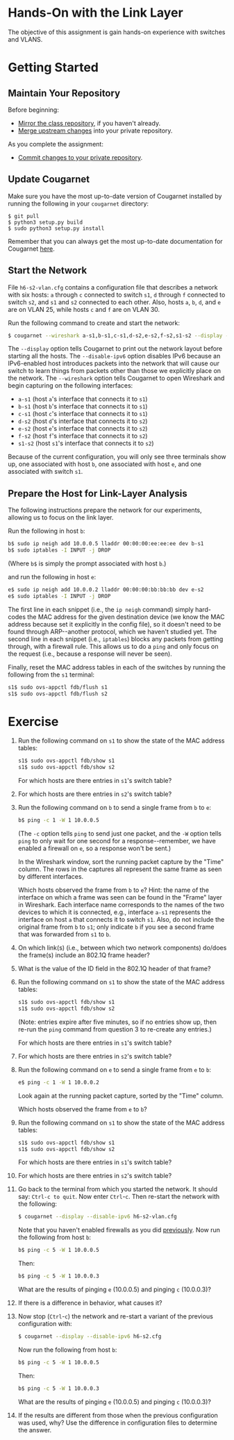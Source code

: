 # Hands-On with the Link Layer

The objective of this assignment is gain hands-on experience with switches and
VLANS.


# Getting Started

## Maintain Your Repository

 Before beginning:
 - [Mirror the class repository](../01b-hw-private-repo-mirror), if you haven't
   already.
 - [Merge upstream changes](../01b-hw-private-repo-mirror#update-your-mirrored-repository-from-the-upstream)
   into your private repository.

 As you complete the assignment:
 - [Commit changes to your private repository](../01b-hw-private-repo-mirror#commit-and-push-local-changes-to-your-private-repo).


## Update Cougarnet

Make sure you have the most up-to-date version of Cougarnet installed by
running the following in your `cougarnet` directory:

```
$ git pull
$ python3 setup.py build
$ sudo python3 setup.py install
```

Remember that you can always get the most up-to-date documentation for
Cougarnet [here](https://github.com/cdeccio/cougarnet/blob/main/README.md).


## Start the Network

File `h6-s2-vlan.cfg` contains a configuration file that describes a network
with six hosts: `a` through `c` connected to switch `s1`, `d` through `f`
connected to switch `s2`, and `s1` and `s2` connected to each other.  Also,
hosts `a`, `b`, `d`, and `e` are on VLAN 25, while hosts `c` and `f` are on
VLAN 30.

Run the following command to create and start the network:

```bash
$ cougarnet --wireshark a-s1,b-s1,c-s1,d-s2,e-s2,f-s2,s1-s2 --display --disable-ipv6 h6-s2-vlan.cfg
```

The `--display` option tells Cougarnet to print out the network layout before
starting all the hosts.  The `--disable-ipv6` option disables IPv6 because an
IPv6-enabled host introduces packets into the network that will cause our
switch to learn things from packets other than those we explicitly place on the
network.  The `--wireshark` option tells Cougarnet to open Wireshark and begin
capturing on the following interfaces:

 * `a-s1` (host `a`'s interface that connects it to `s1`)
 * `b-s1` (host `b`'s interface that connects it to `s1`)
 * `c-s1` (host `c`'s interface that connects it to `s1`)
 * `d-s2` (host `d`'s interface that connects it to `s2`)
 * `e-s2` (host `e`'s interface that connects it to `s2`)
 * `f-s2` (host `f`'s interface that connects it to `s2`)
 * `s1-s2` (host `s1`'s interface that connects it to `s2`)

Because of the current configuration, you will only see three terminals show
up, one associated with host `b`, one associated with host `e`, and one
associated with switch `s1`.


## Prepare the Host for Link-Layer Analysis

The following instructions prepare the network for our experiments, allowing us
to focus on the link layer.

Run the following in host `b`:

```bash
b$ sudo ip neigh add 10.0.0.5 lladdr 00:00:00:ee:ee:ee dev b-s1
b$ sudo iptables -I INPUT -j DROP
```

(Where `b$` is simply the prompt associated with host `b`.)

and run the following in host `e`:

```bash
e$ sudo ip neigh add 10.0.0.2 lladdr 00:00:00:bb:bb:bb dev e-s2
e$ sudo iptables -I INPUT -j DROP
```

The first line in each snippet (i.e., the `ip neigh` command) simply hard-codes
the MAC address for the given destination device (we know the MAC address
because set it explicitly in the config file), so it doesn't need to be found
through ARP--another protocol, which we haven't studied yet.  The second line
in each snippet (i.e., `iptables`) blocks any packets from getting through,
with a firewall rule.  This allows us to do a `ping` and only focus on the
request (i.e., because a response will never be seen).

Finally, reset the MAC address tables in each of the switches by running the
following from the `s1` terminal:

```bash
s1$ sudo ovs-appctl fdb/flush s1
s1$ sudo ovs-appctl fdb/flush s2
```


# Exercise

 1. Run the following command on `s1` to show the state of the MAC address
    tables:

    ```bash
    s1$ sudo ovs-appctl fdb/show s1
    s1$ sudo ovs-appctl fdb/show s2
    ```

    For which hosts are there entries in `s1`'s switch table?

 2. For which hosts are there entries in `s2`'s switch table?

 3. Run the following command on `b` to send a single frame from `b` to `e`:

    ```bash
    b$ ping -c 1 -W 1 10.0.0.5
    ```

    (The `-c` option tells `ping` to send just one packet, and the `-W` option
    tells `ping` to only wait for one second for a response--remember, we have
    enabled a firewall on `e`, so a response won't be sent.)

    In the Wireshark window, sort the running packet capture by the "Time"
    column.  The rows in the captures all represent the same frame as seen by
    different interfaces.

    Which hosts observed the frame from `b` to `e`?  Hint: the name of the
    interface on which a frame was seen can be found in the "Frame" layer in
    Wireshark.  Each interface name corresponds to the names of the two devices
    to which it is connected, e.g., interface `a-s1` represents the interface
    on host `a` that connects it to switch `s1`.  Also, do not include the
    original frame from `b` to `s1`; only indicate `b` if you see a second
    frame that was forwarded from `s1` to `b`.

 4. On which link(s) (i.e., between which two network components) do/does the
    frame(s) include an 802.1Q frame header?

 5. What is the value of the ID field in the 802.1Q header of that frame?

 6. Run the following command on `s1` to show the state of the MAC address
    tables:

    ```bash
    s1$ sudo ovs-appctl fdb/show s1
    s1$ sudo ovs-appctl fdb/show s2
    ```

    (Note: entries expire after five minutes, so if no entries show up, then
    re-run the `ping` command from question 3 to re-create any entries.)

    For which hosts are there entries in `s1`'s switch table?

 7.  For which hosts are there entries in `s2`'s switch table?


 8. Run the following command on `e` to send a single frame from `e` to `b`:

    ```bash
    e$ ping -c 1 -W 1 10.0.0.2
    ```

    Look again at the running packet capture, sorted by the "Time" column.

    Which hosts observed the frame from `e` to `b`?

 9. Run the following command on `s1` to show the state of the MAC address
    tables:

    ```bash
    s1$ sudo ovs-appctl fdb/show s1
    s1$ sudo ovs-appctl fdb/show s2
    ```

    For which hosts are there entries in `s1`'s switch table?

 10. For which hosts are there entries in `s2`'s switch table?

 11. Go back to the terminal from which you started the network.  It should say:
     `Ctrl-c to quit`.  Now enter `Ctrl`-`c`.  Then re-start the network with
     the following:

     ```bash
     $ cougarnet --display --disable-ipv6 h6-s2-vlan.cfg
     ```

     Note that you haven't enabled firewalls as you did
     [previously](#prepare-the-host-for-link-layer-analysis).
     Now run the following from host `b`:

     ```bash
     b$ ping -c 5 -W 1 10.0.0.5
     ```

     Then:

     ```bash
     b$ ping -c 5 -W 1 10.0.0.3
     ```

     What are the results of pinging `e` (10.0.0.5) and pinging `c` (10.0.0.3)?

 12. If there is a difference in behavior, what causes it?

 13. Now stop (`Ctrl`-`c`) the network and re-start a variant of the previous
     configuration with:

     ```bash
     $ cougarnet --display --disable-ipv6 h6-s2.cfg
     ```

     Now run the following from host `b`:

     ```bash
     b$ ping -c 5 -W 1 10.0.0.5
     ```

     Then:

     ```bash
     b$ ping -c 5 -W 1 10.0.0.3
     ```

     What are the results of pinging `e` (10.0.0.5) and pinging `c` (10.0.0.3)?

 14. If the results are different from those when the previous configuration
     was used, why?  Use the difference in configuration files to determine the
     answer.
